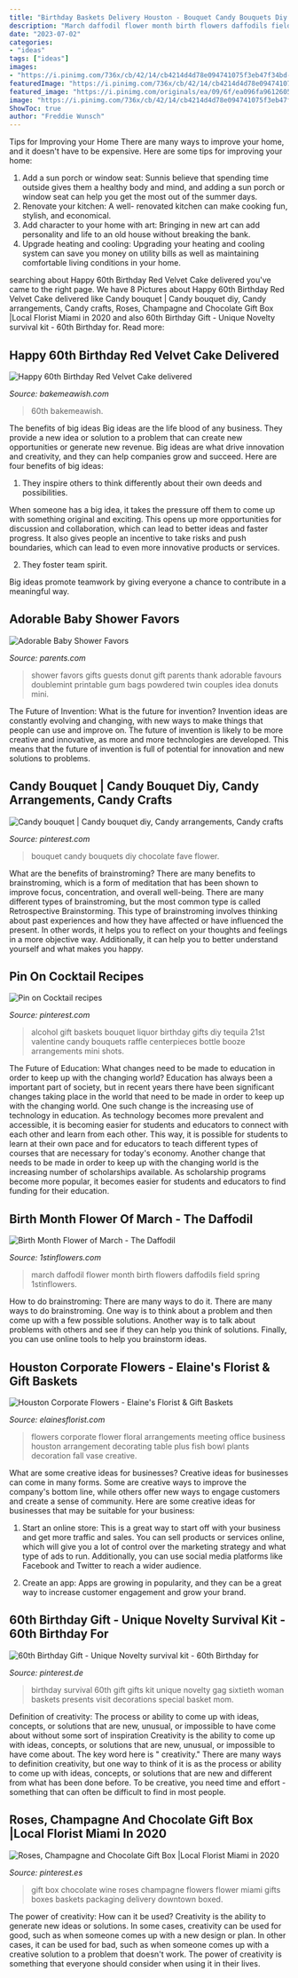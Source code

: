 ```yaml
---
title: "Birthday Baskets Delivery Houston - Bouquet Candy Bouquets Diy Chocolate Fave Flower"
description: "March daffodil flower month birth flowers daffodils field spring 1stinflowers"
date: "2023-07-02"
categories:
- "ideas"
tags: ["ideas"]
images:
- "https://i.pinimg.com/736x/cb/42/14/cb4214d4d78e094741075f3eb47f34bd--th-birthday-gifts-survival-kits.jpg"
featuredImage: "https://i.pinimg.com/736x/cb/42/14/cb4214d4d78e094741075f3eb47f34bd--th-birthday-gifts-survival-kits.jpg"
featured_image: "https://i.pinimg.com/originals/ea/09/6f/ea096fa9612605b03d9e31e6c7a2d4c5.jpg"
image: "https://i.pinimg.com/736x/cb/42/14/cb4214d4d78e094741075f3eb47f34bd--th-birthday-gifts-survival-kits.jpg"
ShowToc: true
author: "Freddie Wunsch"
---
```



Tips for Improving your Home
There are many ways to improve your home, and it doesn't have to be expensive. Here are some tips for improving your home: 
1. Add a sun porch or window seat: Sunnis believe that spending time outside gives them a healthy body and mind, and adding a sun porch or window seat can help you get the most out of the summer days. 
2. Renovate your kitchen: A well- renovated kitchen can make cooking fun, stylish, and economical. 
3. Add character to your home with art: Bringing in new art can add personality and life to an old house without breaking the bank. 
4. Upgrade heating and cooling: Upgrading your heating and cooling system can save you money on utility bills as well as maintaining comfortable living conditions in your home.

	

		
searching about Happy 60th Birthday Red Velvet Cake delivered you've came to the right page. We have 8 Pictures about Happy 60th Birthday Red Velvet Cake delivered like Candy bouquet | Candy bouquet diy, Candy arrangements, Candy crafts, Roses, Champagne and Chocolate Gift Box |Local Florist Miami in 2020 and also 60th Birthday Gift - Unique Novelty survival kit - 60th Birthday for. Read more:
		
    
## Happy 60th Birthday Red Velvet Cake Delivered

<img loading=lazy src="https://www.bakemeawish.com/images/products/merch/1000/1048_1000.jpg" onerror="this.onerror=null;this.src='https://tse4.mm.bing.net/th?id=OIP.lO5WGVq8eDTuGjhPgQl-DwHaHa&amp;pid=15.1';" alt="Happy 60th Birthday Red Velvet Cake delivered">

_Source: bakemeawish.com_

>60th bakemeawish. 

	

The benefits of big ideas
Big ideas are the life blood of any business. They provide a new idea or solution to a problem that can create new opportunities or generate new revenue. Big ideas are what drive innovation and creativity, and they can help companies grow and succeed. Here are four benefits of big ideas:
1. They inspire others to think differently about their own deeds and possibilities.

When someone has a big idea, it takes the pressure off them to come up with something original and exciting. This opens up more opportunities for discussion and collaboration, which can lead to better ideas and faster progress. It also gives people an incentive to take risks and push boundaries, which can lead to even more innovative products or services.

2. They foster team spirit.

Big ideas promote teamwork by giving everyone a chance to contribute in a meaningful way.

    
## Adorable Baby Shower Favors

<img loading=lazy src="https://images.parents.mdpcdn.com/sites/parents.com/files/styles/scale_1500_1500/public/images/550_102542755.jpg" onerror="this.onerror=null;this.src='https://tse1.mm.bing.net/th?id=OIP.tCDn7j9GLb5VcgOq_GcdswHaJ3&amp;pid=15.1';" alt="Adorable Baby Shower Favors">

_Source: parents.com_

>shower favors gifts guests donut gift parents thank adorable favours doublemint printable gum bags powdered twin couples idea donuts mini. 

	

The Future of Invention: What is the future for invention?
Invention ideas are constantly evolving and changing, with new ways to make things that people can use and improve on. The future of invention is likely to be more creative and innovative, as more and more technologies are developed. This means that the future of invention is full of potential for innovation and new solutions to problems.

    
## Candy Bouquet | Candy Bouquet Diy, Candy Arrangements, Candy Crafts

<img loading=lazy src="https://i.pinimg.com/originals/ea/09/6f/ea096fa9612605b03d9e31e6c7a2d4c5.jpg" onerror="this.onerror=null;this.src='https://tse2.mm.bing.net/th?id=OIP.a2pDTJqC2qumliXKD5R_agHaNK&amp;pid=15.1';" alt="Candy bouquet | Candy bouquet diy, Candy arrangements, Candy crafts">

_Source: pinterest.com_

>bouquet candy bouquets diy chocolate fave flower. 

	

What are the benefits of brainstroming?
There are many benefits to brainstroming, which is a form of meditation that has been shown to improve focus, concentration, and overall well-being. There are many different types of brainstroming, but the most common type is called Retrospective Brainstorming. This type of brainstroming involves thinking about past experiences and how they have affected or have influenced the present. In other words, it helps you to reflect on your thoughts and feelings in a more objective way. Additionally, it can help you to better understand yourself and what makes you happy.

    
## Pin On Cocktail Recipes

<img loading=lazy src="https://i.pinimg.com/736x/0c/b5/c3/0cb5c328203a1a400823958ea55a6152--alcohol-shots-tequila-shots.jpg" onerror="this.onerror=null;this.src='https://tse1.mm.bing.net/th?id=OIP.UOqUtCeb4o-L0a6T6Dh9uwAAAA&amp;pid=15.1';" alt="Pin on Cocktail recipes">

_Source: pinterest.com_

>alcohol gift baskets bouquet liquor birthday gifts diy tequila 21st valentine candy bouquets raffle centerpieces bottle booze arrangements mini shots. 

	

The Future of Education: What changes need to be made to education in order to keep up with the changing world?
Education has always been a important part of society, but in recent years there have been significant changes taking place in the world that need to be made in order to keep up with the changing world. One such change is the increasing use of technology in education. As technology becomes more prevalent and accessible, it is becoming easier for students and educators to connect with each other and learn from each other. This way, it is possible for students to learn at their own pace and for educators to teach different types of courses that are necessary for today's economy. Another change that needs to be made in order to keep up with the changing world is the increasing number of scholarships available. As scholarship programs become more popular, it becomes easier for students and educators to find funding for their education.

    
## Birth Month Flower Of March - The Daffodil

<img loading=lazy src="https://www.1stinflowers.com/pics/articles/flowercare/daffodil-field.jpg" onerror="this.onerror=null;this.src='https://tse4.mm.bing.net/th?id=OIP.ecO5bEP9QcxtcmLWJh4V3QHaE6&amp;pid=15.1';" alt="Birth Month Flower of March - The Daffodil">

_Source: 1stinflowers.com_

>march daffodil flower month birth flowers daffodils field spring 1stinflowers. 

	

How to do brainstroming: There are many ways to do it.
There are many ways to do brainstroming. One way is to think about a problem and then come up with a few possible solutions. Another way is to talk about problems with others and see if they can help you think of solutions. Finally, you can use online tools to help you brainstorm ideas.

    
## Houston Corporate Flowers - Elaine&#039;s Florist &amp; Gift Baskets

<img loading=lazy src="http://elainesflorist.com/blog/wp-content/uploads/2013/08/creative-houston-corporate-flowers.jpg" onerror="this.onerror=null;this.src='https://tse3.mm.bing.net/th?id=OIP.heQh5xokgxMDUQdKbDt-UgHaE8&amp;pid=15.1';" alt="Houston Corporate Flowers - Elaine&#039;s Florist &amp; Gift Baskets">

_Source: elainesflorist.com_

>flowers corporate flower floral arrangements meeting office business houston arrangement decorating table plus fish bowl plants decoration fall vase creative. 

	

What are some creative ideas for businesses?
Creative ideas for businesses can come in many forms. Some are creative ways to improve the company's bottom line, while others offer new ways to engage customers and create a sense of community. Here are some creative ideas for businesses that may be suitable for your business:
1. Start an online store: This is a great way to start off with your business and get more traffic and sales. You can sell products or services online, which will give you a lot of control over the marketing strategy and what type of ads to run. Additionally, you can use social media platforms like Facebook and Twitter to reach a wider audience.

2. Create an app: Apps are growing in popularity, and they can be a great way to increase customer engagement and grow your brand.

    
## 60th Birthday Gift - Unique Novelty Survival Kit - 60th Birthday For

<img loading=lazy src="https://i.pinimg.com/736x/cb/42/14/cb4214d4d78e094741075f3eb47f34bd--th-birthday-gifts-survival-kits.jpg" onerror="this.onerror=null;this.src='https://tse1.mm.bing.net/th?id=OIP.BLPVZWtcejk42o--zqn-BgHaI2&amp;pid=15.1';" alt="60th Birthday Gift - Unique Novelty survival kit - 60th Birthday for">

_Source: pinterest.de_

>birthday survival 60th gift gifts kit unique novelty gag sixtieth woman baskets presents visit decorations special basket mom. 

	

Definition of creativity: The process or ability to come up with ideas, concepts, or solutions that are new, unusual, or impossible to have come about without some sort of inspiration
Creativity is the ability to come up with ideas, concepts, or solutions that are new, unusual, or impossible to have come about. The key word here is " creativity." There are many ways to definition creativity, but one way to think of it is as the process or ability to come up with ideas, concepts, or solutions that are new and different from what has been done before. To be creative, you need time and effort - something that can often be difficult to find in most people.

    
## Roses, Champagne And Chocolate Gift Box |Local Florist Miami In 2020

<img loading=lazy src="https://i.pinimg.com/736x/98/eb/17/98eb17c525bc66be4ab4dbdcf4f7ef58.jpg" onerror="this.onerror=null;this.src='https://tse1.mm.bing.net/th?id=OIP.iAIHq713AhU6EKChaGtKzwHaJh&amp;pid=15.1';" alt="Roses, Champagne and Chocolate Gift Box |Local Florist Miami in 2020">

_Source: pinterest.es_

>gift box chocolate wine roses champagne flowers flower miami gifts boxes baskets packaging delivery downtown boxed. 

	

The power of creativity: How can it be used?
Creativity is the ability to generate new ideas or solutions. In some cases, creativity can be used for good, such as when someone comes up with a new design or plan. In other cases, it can be used for bad, such as when someone comes up with a creative solution to a problem that doesn't work. The power of creativity is something that everyone should consider when using it in their lives.

